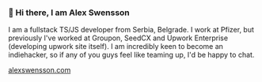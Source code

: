 ### 👋 Hi there, I am Alex Swensson

I am a fullstack TS/JS developer from Serbia, Belgrade. I work at Pfizer, but previously I've worked at Groupon, SeedCX and Upwork Enterprise (developing upwork site itself). I am incredibly keen to become an indiehacker, so if any of you guys feel like teaming up, I'd be happy to chat.

[alexswensson.com](https://alexswensson.com)
